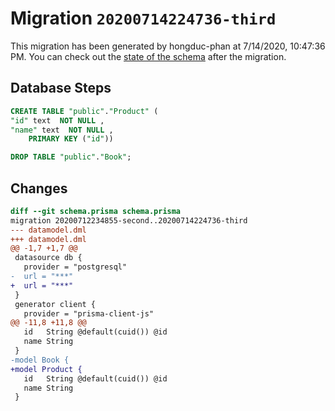 # Migration `20200714224736-third`

This migration has been generated by hongduc-phan at 7/14/2020, 10:47:36 PM.
You can check out the [state of the schema](./schema.prisma) after the migration.

## Database Steps

```sql
CREATE TABLE "public"."Product" (
"id" text  NOT NULL ,
"name" text  NOT NULL ,
    PRIMARY KEY ("id"))

DROP TABLE "public"."Book";
```

## Changes

```diff
diff --git schema.prisma schema.prisma
migration 20200712234855-second..20200714224736-third
--- datamodel.dml
+++ datamodel.dml
@@ -1,7 +1,7 @@
 datasource db {
   provider = "postgresql"
-  url = "***"
+  url = "***"
 }
 generator client {
   provider = "prisma-client-js"
@@ -11,8 +11,8 @@
   id   String @default(cuid()) @id
   name String
 }
-model Book {
+model Product {
   id   String @default(cuid()) @id
   name String
 }
```


